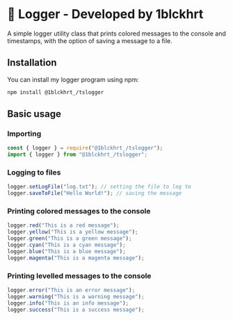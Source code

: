 <h1>📃 Logger - Developed by 1blckhrt</h1>

<p>A simple logger utility class that prints colored messages to the console and timestamps, with the option of saving a message to a file.

<h2>Installation</h2>

<p>You can install my logger program using npm:</p>

```sh
npm install @1blckhrt_/tslogger
```

<h2>Basic usage</h2>

<h3>Importing</h3>

```js
const { logger } = require("@1blckhrt_/tslogger");
import { logger } from "@1blckhrt_/tslogger";
```

<h3>Logging to files</h3>

```js
logger.setLogFile("log.txt"); // setting the file to log to
logger.saveToFile("Hello World!"); // saving the message
```

<h3>Printing colored messages to the console</h3>

```js
logger.red("This is a red message");
logger.yellow("This is a yellow message");
logger.green("This is a green message");
logger.cyan("This is a cyan message");
logger.blue("This is a blue message");
logger.magenta("This is a magenta message");
```

<h3>Printing levelled messages to the console</h3>

```js
logger.error("This is an error message");
logger.warning("This is a warning message");
logger.info("This is an info message");
logger.success("This is a success message");
```
